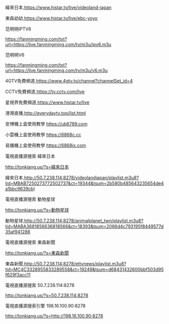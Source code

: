 緯來日本,https://www.histar.tv/live/videoland-japan

東森幼幼,https://www.histar.tv/live/ebc-yoyo

范明明IPTV6

https://fanmingming.com/txt?url=https://live.fanmingming.com/tv/m3u/ipv6.m3u

范明明V6

https://fanmingming.com/txt?url=https://live.fanmingming.com/tv/m3u/v6.m3u

4GTV免費頻道,https://www.4gtv.tv/channel?channelSet_id=4

CCTV免費頻道,https://tv.cctv.com/live

星視界免費頻道,https://www.histar.tv/live

港灣直播,http://everydaytv.top/list.html

安博機上盒使用教學 https://ub6789.com

小雲機上盒使用教學 https://6868c.cc

易播機上盒使用教學 https://6868jx.com

電視直播源搜索  緯來日本 

http://tonkiang.us/?s=緯來日本

緯來日本,http://50.7.238.114:8278/videolandjapan/playlist.m3u8?tid=MBAB7250273772502737&ct=19344&tsum=2b580b485643235654de4a1bbc9639cb)

電視直播源搜索  動物星球 

http://tonkiang.us/?s=動物星球

動物星球,http://50.7.238.114:8278/animalplanet_twn/playlist.m3u8?tid=MABA3681856636818566&ct=18393&tsum=2066d4c793195f8449577d35af941288

電視直播源搜索  東森新聞 

http://tonkiang.us/?s=東森新聞

東森新聞,http://50.7.238.114:8278/ettvnews/playlist.m3u8?tid=MC4C3328955833289558&ct=19249&tsum=d68431432600bbf503d95f629f3acc11

電視直播源搜索 50.7.238.114:8278

http://tonkiang.us/?s=50.7.238.114:8278

電視直播源搜索引擎 198.16.100.90:8278

http://tonkiang.us/?s=http://198.16.100.90:8278

